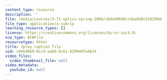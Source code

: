```yaml
---
content_type: resource
description: ''
file: /media/courses/2-71-optics-spring-2009/c0ded8698ccdaa8d8cb18299ddfa4624_LDlGKU0ryQ8.srt
file_type: application/x-subrip
learning_resource_types: []
license: https://creativecommons.org/licenses/by-nc-sa/4.0/
ocw_type: OCWFile
resourcetype: Other
title: 3play caption file
uid: c0ded869-8ccd-aa8d-8cb1-8299ddfa4624
video_files:
  video_thumbnail_file: null
video_metadata:
  youtube_id: null
---
```

